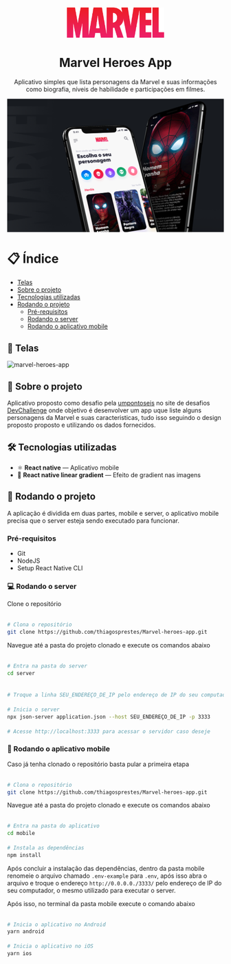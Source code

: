 <h1 align="center">
<br>
  <img src="logo.png" width="auto" height="70" alt="marvel-heroes-app">
<br>
<br>
Marvel Heroes App
</h1>

<p align="center">Aplicativo simples que lista personagens da Marvel e suas informações como biografia, níveis de habilidade e participações em filmes.</p>

<div>
  <img src="cover.png" alt="marvel-heroes-app">
</div>

# 📋 Índice

- [Telas](#-Telas)
- [Sobre o projeto](#-Sobre-o-projeto)
- [Tecnologias utilizadas](#-Tecnologias-utilizadas)
- [Rodando o projeto](#-Rodando-o-projeto)
  - [Pré-requisitos](#-Pré-requisitos)
  - [Rodando o server](#-Rodando-o-server)
  - [Rodando o aplicativo mobile](#-Rodando-o-aplicativo-mobile)

## 🎨 Telas

<img src="marvel-heroes-app.gif" alt="marvel-heroes-app">

## 📃 Sobre o projeto

Aplicativo proposto como desafio pela <a href="https://umpontoseis.com/" target="_blank">umpontoseis</a> no site de desafios <a href="https://devchallenge.now.sh" target="_blank">DevChallenge</a> onde objetivo é desenvolver um app uque liste alguns personagens da Marvel e suas caracteristicas, tudo isso seguindo o design proposto proposto e utilizando os dados fornecidos.

## 🛠 Tecnologias utilizadas

- ⚛️ **React native** — Aplicativo mobile
- 📱 **React native linear gradient** — Efeito de gradient nas imagens

## 🚀 Rodando o projeto

A aplicação é dividida em duas partes, mobile e server, o aplicativo mobile precisa que o server esteja sendo executado para funcionar.

### Pré-requisitos

- Git
- NodeJS
- Setup React Native CLI

### 💻 Rodando o server

Clone o repositório

```bash

# Clona o repositório
git clone https://github.com/thiagosprestes/Marvel-heroes-app.git

```

Navegue até a pasta do projeto clonado e execute os comandos abaixo

```bash

# Entra na pasta do server
cd server


# Troque a linha SEU_ENDEREÇO_DE_IP pelo endereço de IP do seu computador

# Inicia o server
npx json-server application.json --host SEU_ENDEREÇO_DE_IP -p 3333

# Acesse http://localhost:3333 para acessar o servidor caso deseje

```

### 📱 Rodando o aplicativo mobile

Caso já tenha clonado o repositório basta pular a primeira etapa

```bash

# Clona o repositório
git clone https://github.com/thiagosprestes/Marvel-heroes-app.git

```

Navegue até a pasta do projeto clonado e execute os comandos abaixo

```bash

# Entra na pasta do aplicativo
cd mobile

# Instala as dependências
npm install

```
Após concluir a instalação das dependências, dentro da pasta mobile renomeie o arquivo chamado ```.env-example``` para ```.env```, após isso abra o arquivo e troque o endereço ```http://0.0.0.0./3333/``` pelo endereço de IP do seu computador, o mesmo utilizado para executar o server.

Após isso, no terminal da pasta mobile execute o comando abaixo

```bash

# Inicia o aplicativo no Android
yarn android

# Inicia o aplicativo no iOS
yarn ios

```

